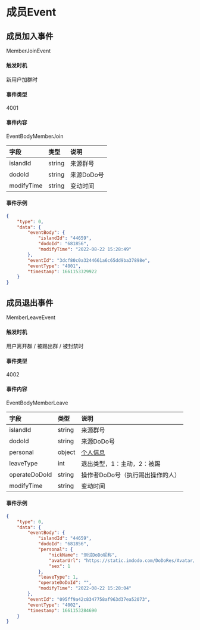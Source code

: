 # 成员Event


## 成员加入事件

MemberJoinEvent

#### 触发时机

新用户加群时

#### 事件类型

4001

#### 事件内容

EventBodyMemberJoin

|字段|类型|说明|
|:---------------|:-----|:---------------|
|islandId|string|来源群号|
|dodoId|string|来源DoDo号|
|modifyTime|string|变动时间|

#### 事件示例

```json
{
    "type": 0,
    "data": {
        "eventBody": {
            "islandId": "44659",
            "dodoId": "681856",
            "modifyTime": "2022-08-22 15:28:49"
        },
        "eventId": "3dcf80c0a3244661a6c65dd9ba37898e",
        "eventType": "4001",
        "timestamp": 1661153329922
    }
}
```

## 成员退出事件

MemberLeaveEvent

#### 触发时机

用户离开群 / 被踢出群 / 被封禁时

#### 事件类型

4002

#### 事件内容

EventBodyMemberLeave

|字段|类型|说明|
|:---------------|:-----|:---------------|
|islandId|string|来源群号|
|dodoId|string|来源DoDo号|
|personal|object|[个人信息](../api/message.md#个人信息)|
|leaveType|int|退出类型，1：主动，2：被踢|
|operateDoDoId|string|操作者DoDo号（执行踢出操作的人）|
|modifyTime|string|变动时间|

#### 事件示例

```json
{
    "type": 0,
    "data": {
        "eventBody": {
            "islandId": "44659",
            "dodoId": "681856",
            "personal": {
                "nickName": "测试DoDo昵称",
                "avatarUrl": "https://static.imdodo.com/DoDoRes/Avatar/6.png",
                "sex": 1
            },
            "leaveType": 1,
            "operateDoDoId": "",
            "modifyTime": "2022-08-22 15:28:04"
        },
        "eventId": "095ff9a42c8347758af963d37ea52073",
        "eventType": "4002",
        "timestamp": 1661153284690
    }
}
```